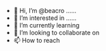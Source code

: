 - 👋 Hi, I’m @beacro ......
- 👀 I’m interested in ......
- 🌱 I’m currently learning 
- 💞️ I’m looking to collaborate on 
- 📫 How to reach 

<!---
beacro/beacro is a ✨ special ✨ repository because its `README.md` (this file) appears on your GitHub profile.
You can click the Preview link to take a look at your changes.
--->
